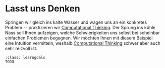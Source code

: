 # Lasst uns Denken

Springen wir gleich ins kalte Wasser und wagen uns an ein konkretes Problem -- praktizieren wir [Computational Thinking](sec-what-is-ct).
Der Sprung ins kühle Nass soll Ihnen aufzeigen, welche Schwierigkeiten uns selbst bei scheinbar einfachen Problemen begegnen.
Wir möchten Ihnen mit diesem Beispiel eine Intuition vermitteln, weshalb [Computational Thinking](sec-what-is-ct) schwer aber auch sehr reizvoll ist.

```{admonition} Lernziel
:class: learngoals
TODO
```